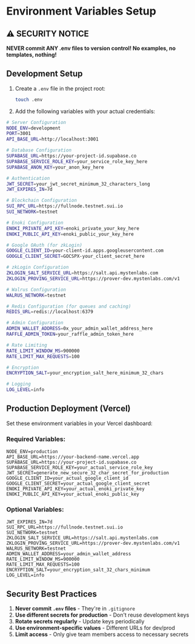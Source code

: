 # Environment Variables Setup

## ⚠️ SECURITY NOTICE
**NEVER commit ANY .env files to version control! No examples, no templates, nothing!**

## Development Setup

1. Create a `.env` file in the project root:
   ```bash
   touch .env
   ```

2. Add the following variables with your actual credentials:

```bash
# Server Configuration
NODE_ENV=development
PORT=3001
API_BASE_URL=http://localhost:3001

# Database Configuration
SUPABASE_URL=https://your-project-id.supabase.co
SUPABASE_SERVICE_ROLE_KEY=your_service_role_key_here
SUPABASE_ANON_KEY=your_anon_key_here

# Authentication
JWT_SECRET=your_jwt_secret_minimum_32_characters_long
JWT_EXPIRES_IN=7d

# Blockchain Configuration
SUI_RPC_URL=https://fullnode.testnet.sui.io
SUI_NETWORK=testnet

# Enoki Configuration
ENOKI_PRIVATE_API_KEY=enoki_private_your_key_here
ENOKI_PUBLIC_API_KEY=enoki_public_your_key_here

# Google OAuth (for zkLogin)
GOOGLE_CLIENT_ID=your-client-id.apps.googleusercontent.com
GOOGLE_CLIENT_SECRET=GOCSPX-your_client_secret_here

# zkLogin Configuration
ZKLOGIN_SALT_SERVICE_URL=https://salt.api.mystenlabs.com
ZKLOGIN_PROVING_SERVICE_URL=https://prover-dev.mystenlabs.com/v1

# Walrus Configuration
WALRUS_NETWORK=testnet

# Redis Configuration (for queues and caching)
REDIS_URL=redis://localhost:6379

# Admin Configuration
ADMIN_WALLET_ADDRESS=0x_your_admin_wallet_address_here
RAFFLE_ADMIN_TOKEN=your_raffle_admin_token_here

# Rate Limiting
RATE_LIMIT_WINDOW_MS=900000
RATE_LIMIT_MAX_REQUESTS=100

# Encryption
ENCRYPTION_SALT=your_encryption_salt_here_minimum_32_chars

# Logging
LOG_LEVEL=info
```

## Production Deployment (Vercel)

Set these environment variables in your Vercel dashboard:

### Required Variables:
```
NODE_ENV=production
API_BASE_URL=https://your-backend-name.vercel.app
SUPABASE_URL=https://your-project-id.supabase.co
SUPABASE_SERVICE_ROLE_KEY=your_actual_service_role_key
JWT_SECRET=generate_new_secure_32_char_secret_for_production
GOOGLE_CLIENT_ID=your_actual_google_client_id
GOOGLE_CLIENT_SECRET=your_actual_google_client_secret
ENOKI_PRIVATE_API_KEY=your_actual_enoki_private_key
ENOKI_PUBLIC_API_KEY=your_actual_enoki_public_key
```

### Optional Variables:
```
JWT_EXPIRES_IN=7d
SUI_RPC_URL=https://fullnode.testnet.sui.io
SUI_NETWORK=testnet
ZKLOGIN_SALT_SERVICE_URL=https://salt.api.mystenlabs.com
ZKLOGIN_PROVING_SERVICE_URL=https://prover-dev.mystenlabs.com/v1
WALRUS_NETWORK=testnet
ADMIN_WALLET_ADDRESS=your_admin_wallet_address
RATE_LIMIT_WINDOW_MS=900000
RATE_LIMIT_MAX_REQUESTS=100
ENCRYPTION_SALT=your_encryption_salt_32_chars_minimum
LOG_LEVEL=info
```

## Security Best Practices

1. **Never commit `.env` files** - They're in `.gitignore`
2. **Use different secrets for production** - Don't reuse development keys
3. **Rotate secrets regularly** - Update keys periodically
4. **Use environment-specific values** - Different URLs for dev/prod
5. **Limit access** - Only give team members access to necessary secrets
